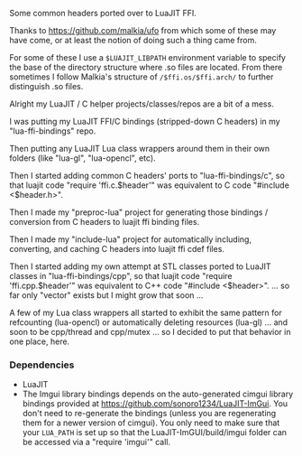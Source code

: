 Some common headers ported over to LuaJIT FFI.

Thanks to https://github.com/malkia/ufo from which some of these may have come, or at least the notion of doing such a thing came from.

For some of these I use a `$LUAJIT_LIBPATH` environment variable to specify the base of the directory structure where .so files are located.
From there sometimes I follow Malkia's structure of `/$ffi.os/$ffi.arch/` to further distinguish .so files.



Alright my LuaJIT / C helper projects/classes/repos are a bit of a mess.

I was putting my LuaJIT FFI/C bindings (stripped-down C headers) in my "lua-ffi-bindings" repo.

Then putting any LuaJIT Lua class wrappers around them in their own folders (like "lua-gl", "lua-opencl", etc).

Then I started adding common C headers' ports to "lua-ffi-bindings/c", 
so that luajit code "require 'ffi.c.$header'" was equivalent to C code "#include <$header.h>".

Then I made my "preproc-lua" project for generating those bindings / conversion from C headers to luajit ffi binding files.

Then I made my "include-lua" project for automatically including, converting, and caching C headers into luajit ffi cdef files.

Then I started adding my own attempt at STL classes ported to LuaJIT classes in "lua-ffi-bindings/cpp",
so that luajit code "require 'ffi.cpp.$header'" was equivalent to C++ code "#include <$header>".
... so far only "vector" exists but I might grow that soon ...


A few of my Lua class wrappers all started to exhibit the same pattern for refcounting (lua-opencl) or automatically deleting resources (lua-gl) ...
and soon to be cpp/thread and cpp/mutex ...
so I decided to put that behavior in one place, here.



### Dependencies

- LuaJIT
- The Imgui library bindings depends on the auto-generated cimgui library bindings provided at https://github.com/sonoro1234/LuaJIT-ImGui.  You don't need to re-generate the bindings (unless you are regenerating them for a newer version of cimgui).  You only need to make sure that your `LUA_PATH` is set up so that the LuaJIT-ImGUI/build/imgui folder can be accessed via a "require 'imgui'" call.
